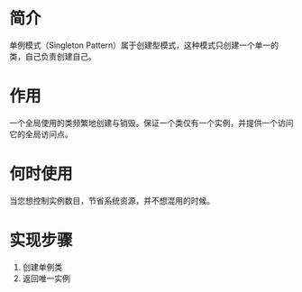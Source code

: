 # 简介
单例模式（Singleton Pattern）属于创建型模式，这种模式只创建一个单一的类，自己负责创建自己。

# 作用
一个全局使用的类频繁地创建与销毁。保证一个类仅有一个实例，并提供一个访问它的全局访问点。

# 何时使用
当您想控制实例数目，节省系统资源，并不想混用的时候。

# 实现步骤
1. 创建单例类
2. 返回唯一实例

